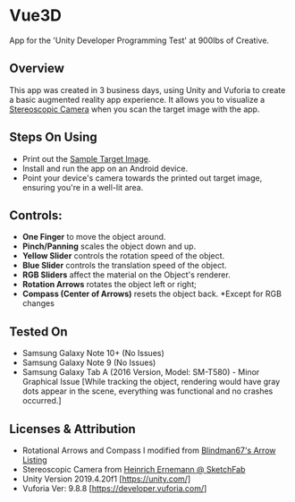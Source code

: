 # Vue3D
App for the 'Unity Developer Programming Test' at 900Ibs of Creative.

## Overview
This app was created in 3 business days, using Unity and Vuforia to create a basic augmented reality app experience. It allows you to visualize a [Stereoscopic Camera](https://sketchfab.com/3d-models/stereoscopic-camera-by-heinrich-ernemann-bae7b4c444b341b282e101596fdf8ea6) when you scan the target image with the app.

## Steps On Using
- Print out the [Sample Target Image](https://library.vuforia.com/sites/default/files/vuforia-library/docs/target_samples/unity/mars_target_images.pdf).
- Install and run the app on an Android device.
- Point your device's camera towards the printed out target image, ensuring you're in a well-lit area.

## Controls:
- **One Finger** to move the object around.
- **Pinch/Panning** scales the object down and up.
- **Yellow Slider** controls the rotation speed of the object.
- **Blue Slider** controls the translation speed of the object.
- **RGB Sliders** affect the material on the Object's renderer.
- **Rotation Arrows** rotates the object left or right;
- **Compass (Center of Arrows)** resets the object back. *Except for RGB changes

## Tested On
- Samsung Galaxy Note 10+ (No Issues)
- Samsung Galaxy Note 9 (No Issues)
- Samsung Galaxy Tab A (2016 Version, Model: SM-T580) - Minor Graphical Issue [While tracking the object, rendering would have gray dots appear in the scene, everything was functional and no crashes occurred.]

## Licenses & Attribution
- Rotational Arrows and Compass I modified from [Blindman67's Arrow Listing](https://opengameart.org/content/30-drag-rotate-move-cursors)
- Stereoscopic Camera from [Heinrich Ernemann @ SketchFab](https://sketchfab.com/3d-models/stereoscopic-camera-by-heinrich-ernemann-bae7b4c444b341b282e101596fdf8ea6)
- Unity Version 2019.4.20f1 [https://unity.com/]
- Vuforia Ver: 9.8.8 [https://developer.vuforia.com/] 
